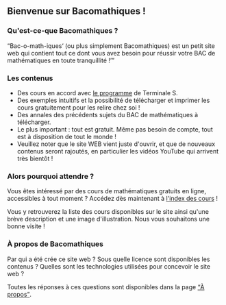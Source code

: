 ## Bienvenue sur Bacomathiques !

### Qu'est-ce-que Bacomathiques ?

<q>Bac-o-math-iques<q> (ou plus simplement Bacomathiques) est un petit site web qui contient tout ce dont vous avez besoin pour réussir votre BAC de mathématiques en toute tranquillité !

### Les contenus

*  Des cours en accord avec [le programme](http://media.education.gouv.fr/file/special_8_men/98/4/mathematiques_S_195984.pdf) de Terminale S.
*  Des exemples intuitifs et la possibilité de télécharger et imprimer les cours gratuitement pour les relire chez soi !
*  Des annales des précédents sujets du BAC de mathématiques à télécharger.
*  Le plus important : tout est gratuit. Même pas besoin de compte, tout est à disposition de tout le monde !
*  Veuillez noter que le site WEB vient juste d'ouvrir, et que de nouveaux contenus seront rajoutés, en particulier les vidéos YouTube qui arrivent très bientôt !

### Alors pourquoi attendre ?

Vous êtes intéressé par des cours de mathématiques gratuits en ligne, accessibles à tout moment ? Accédez dès maintenant à [l'index des cours](https://bacomathiqu.es/cours/) !

Vous y retrouverez la liste des cours disponibles sur le site ainsi qu'une brève description et une image d'illustration. Nous vous souhaitons une bonne visite !

<!--
### Chaîne YouTube

[Bacomathiques est sur YouTube !](https://www.youtube.com/channel/UCmSSf75fsn1e6wOTV9R1Y9Q) Chaque cours disponible sur le site sera également disponible en version vidéo sur YouTube.

[![Présentation](https://img.youtube.com/vi/NTf1WAi2mig/0.jpg)](https://www.youtube.com/watch?v=NTf1WAi2mig)

_Veuillez noter que la chaîne YouTube n'a pas encore de date d'ouverture. En effet, tourner des vidéos prends beaucoup plus de temps que d'écrire un cours; les vidéos seront ainsi ajoutées une fois que tous les cours seront écrits._
-->

### À propos de Bacomathiques

Par qui a été crée ce site web ? Sous quelle licence sont disponibles les contenus ? Quelles sont les technologies utilisées pour concevoir le site web ?

Toutes les réponses à ces questions sont disponibles dans la page [<q>À propos</q>](https://bacomathiqu.es/about.html).